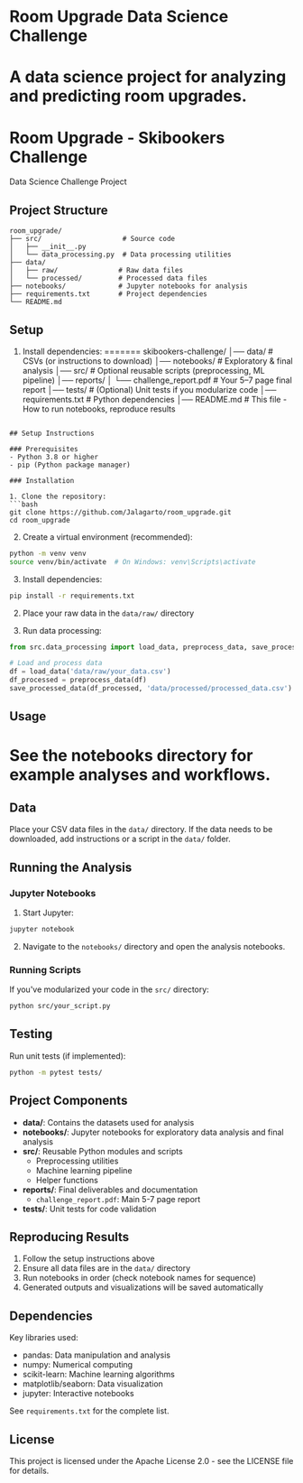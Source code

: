 # Room Upgrade Data Science Challenge

A data science project for analyzing and predicting room upgrades.
=======
# Room Upgrade - Skibookers Challenge
Data Science Challenge Project

## Project Structure

```
room_upgrade/
├── src/                    # Source code
│   ├── __init__.py
│   └── data_processing.py  # Data processing utilities
├── data/
│   ├── raw/               # Raw data files
│   └── processed/         # Processed data files
├── notebooks/             # Jupyter notebooks for analysis
├── requirements.txt       # Project dependencies
└── README.md
```

## Setup

1. Install dependencies:
=======
skibookers-challenge/
│── data/                 # CSVs (or instructions to download)
│── notebooks/            # Exploratory & final analysis
│── src/                  # Optional reusable scripts (preprocessing, ML pipeline)
│── reports/
│   └── challenge_report.pdf   # Your 5–7 page final report
│── tests/                # (Optional) Unit tests if you modularize code
│── requirements.txt      # Python dependencies
│── README.md             # This file - How to run notebooks, reproduce results
```

## Setup Instructions

### Prerequisites
- Python 3.8 or higher
- pip (Python package manager)

### Installation

1. Clone the repository:
```bash
git clone https://github.com/Jalagarto/room_upgrade.git
cd room_upgrade
```

2. Create a virtual environment (recommended):
```bash
python -m venv venv
source venv/bin/activate  # On Windows: venv\Scripts\activate
```

3. Install dependencies:
```bash
pip install -r requirements.txt
```

2. Place your raw data in the `data/raw/` directory

3. Run data processing:
```python
from src.data_processing import load_data, preprocess_data, save_processed_data

# Load and process data
df = load_data('data/raw/your_data.csv')
df_processed = preprocess_data(df)
save_processed_data(df_processed, 'data/processed/processed_data.csv')
```

## Usage

See the notebooks directory for example analyses and workflows.
=======
## Data

Place your CSV data files in the `data/` directory. If the data needs to be downloaded, add instructions or a script in the `data/` folder.

## Running the Analysis

### Jupyter Notebooks

1. Start Jupyter:
```bash
jupyter notebook
```

2. Navigate to the `notebooks/` directory and open the analysis notebooks.

### Running Scripts

If you've modularized your code in the `src/` directory:
```bash
python src/your_script.py
```

## Testing

Run unit tests (if implemented):
```bash
python -m pytest tests/
```

## Project Components

- **data/**: Contains the datasets used for analysis
- **notebooks/**: Jupyter notebooks for exploratory data analysis and final analysis
- **src/**: Reusable Python modules and scripts
  - Preprocessing utilities
  - Machine learning pipeline
  - Helper functions
- **reports/**: Final deliverables and documentation
  - `challenge_report.pdf`: Main 5-7 page report
- **tests/**: Unit tests for code validation

## Reproducing Results

1. Follow the setup instructions above
2. Ensure all data files are in the `data/` directory
3. Run notebooks in order (check notebook names for sequence)
4. Generated outputs and visualizations will be saved automatically

## Dependencies

Key libraries used:
- pandas: Data manipulation and analysis
- numpy: Numerical computing
- scikit-learn: Machine learning algorithms
- matplotlib/seaborn: Data visualization
- jupyter: Interactive notebooks

See `requirements.txt` for the complete list.

## License

This project is licensed under the Apache License 2.0 - see the LICENSE file for details.
